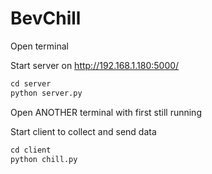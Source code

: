 # BevChill

Open terminal

Start server on http://192.168.1.180:5000/
```python
cd server
python server.py
```

Open ANOTHER terminal with first still running

Start client to collect and send data
```python
cd client
python chill.py
```
